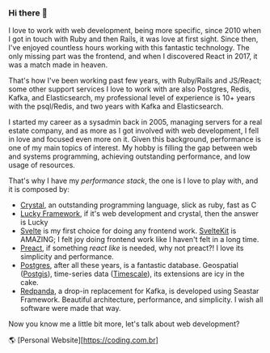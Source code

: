 ### Hi there 👋

I love to work with web development, being more specific, since 2010 when I got in touch with Ruby and then Rails, it was love at first sight. Since then, I've enjoyed countless hours working with this fantastic technology. The only missing part was the frontend, and when I discovered React in 2017, it was a match made in heaven.

That's how I've been working past few years, with Ruby/Rails and JS/React; some other support services I love to work with are also Postgres, Redis, Kafka, and Elasticsearch, my professional level of experience is 10+ years with the psql/Redis, and two years with Kafka and Elasticsearch.

I started my career as a sysadmin back in 2005, managing servers for a real estate company, and as more as I got involved with web development, I fell in love and focused even more on it. Given this background, performance is one of my main topics of interest. My hobby is filling the gap between web and systems programming, achieving outstanding performance, and low usage of resources.

That's why I have my _performance stack_, the one is I love to play with, and it is composed by:

- [Crystal](https://github.com/crystal-lang/crystal), an outstanding programming language, slick as ruby, fast as C
- [Lucky Framework](https://github.com/luckyframework/lucky), if it's web development and crystal, then the answer is Lucky
- [Svelte](https://github.com/sveltejs/svelte) is my first choice for doing any frontend work. [SvelteKit](https://github.com/sveltejs/kit) is AMAZING; I felt joy doing frontend work like I haven't felt in a long time.
- [Preact](https://github.com/preactjs/preact), if something _react like_ is needed, why not preact?! I love its simplicity and performance.
- [Postgres](https://github.com/postgres/postgres), after all these years, is a fantastic database. Geospatial ([Postgis](https://github.com/postgis/postgis)), time-series data ([Timescale](https://github.com/timescale/timescaledb)), its extensions are icy in the cake.
- [Redpanda](https://github.com/vectorizedio/redpanda), a drop-in replacement for Kafka, is developed using Seastar Framework. Beautiful architecture, performance, and simplicity. I wish all software were made that way.

Now you know me a little bit more, let's talk about web development?

🌎 [Personal Website][https://coding.com.br]
